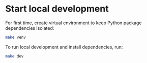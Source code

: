 # Start local development

For first time, create virtual environment to keep Python package dependencies isolated:

```bash
make venv
```

To run local development and install dependencies, run:

```bash
make dev
```
